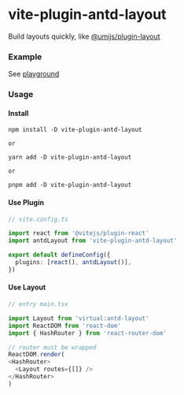 # vite-plugin-antd-layout

Build layouts quickly, like [@umijs/plugin-layout](https://umijs.org/plugins/plugin-layout)

### Example

See [playground](/playground/)


### Usage

#### Install
```
npm install -D vite-plugin-antd-layout

or 

yarn add -D vite-plugin-antd-layout

or 

pnpm add -D vite-plugin-antd-layout
```

#### Use Plugin

```typescript
// vite.config.ts

import react from '@vitejs/plugin-react'
import antdLayout from 'vite-plugin-antd-layout'

export default defineConfig({
  plugins: [react(), antdLayout()],
})
```

#### Use Layout

``` typescript
// entry main.tsx

import Layout from 'virtual:antd-layout'
import ReactDOM from 'react-dom'
import { HashRouter } from 'react-router-dom'

// router must be wrapped
ReactDOM.render(
<HashRouter>
  <Layout routes={[]} />
</HashRouter>
)
```
